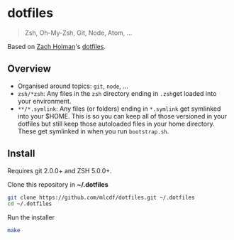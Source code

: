 # dotfiles
> Zsh, Oh-My-Zsh, Git, Node, Atom, ...

Based on [Zach Holman](https://github.com/holman)'s [dotfiles](https://github.com/holman/dotfiles).

## Overview

- Organised around topics: `git`, `node`, ...
- `zsh/*zsh`: Any files in the `zsh` directory ending in `.zsh`get loaded into your environment.
- `**/*.symlink`: Any files (or folders) ending in `*.symlink` get symlinked into your $HOME. This is so you can keep all of those versioned in your dotfiles but still keep those autoloaded files in your home directory. These get symlinked in when you run `bootstrap.sh`.

## Install

Requires git 2.0.0+ and ZSH 5.0.0+.

Clone this repository in **~/.dotfiles**
```bash
git clone https://github.com/mlcdf/dotfiles.git ~/.dotfiles
cd ~/.dotfiles
```

Run the installer
```bash
make
```
